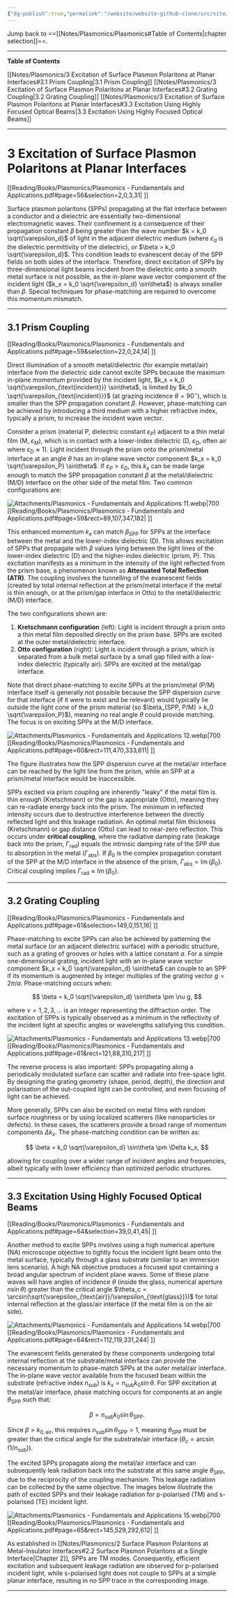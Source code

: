 ```yaml
---
{"dg-publish":true,"permalink":"/website/website-github-clone/src/site/notes/notes/plasmonics/3-excitation-of-surface-plasmon-polaritons-at-planar-interfaces/","updated":"2025-06-28T23:27:56.949+02:00"}
---
```



Jump back to ==[[Notes/Plasmonics/Plasmonics#Table of Contents\|chapter selection]]==.

---
**Table of Contents**

[[Notes/Plasmonics/3 Excitation of Surface Plasmon Polaritons at Planar Interfaces#3.1 Prism Coupling\|3.1 Prism Coupling]]
[[Notes/Plasmonics/3 Excitation of Surface Plasmon Polaritons at Planar Interfaces#3.2 Grating Coupling\|3.2 Grating Coupling]]
[[Notes/Plasmonics/3 Excitation of Surface Plasmon Polaritons at Planar Interfaces#3.3 Excitation Using Highly Focused Optical Beams\|3.3 Excitation Using Highly Focused Optical Beams]]

---
# 3 Excitation of Surface Plasmon Polaritons at Planar Interfaces
[[Reading/Books/Plasmonics/Plasmonics - Fundamentals and Applications.pdf#page=56&selection=2,0,3,31| ]]

Surface plasmon polaritons (SPPs) propagating at the flat interface between a conductor and a dielectric are essentially two-dimensional electromagnetic waves. Their confinement is a consequence of their propagation constant $\beta$ being greater than the wave number $k = k_0 \sqrt{\varepsilon_d}$ of light in the adjacent dielectric medium (where $\varepsilon_d$ is the dielectric permittivity of the dielectric), or $\beta > k_0 \sqrt{\varepsilon_d}$. This condition leads to evanescent decay of the SPP fields on both sides of the interface. Therefore, direct excitation of SPPs by three-dimensional light beams incident from the dielectric onto a smooth metal surface is not possible, as the in-plane wave vector component of the incident light ($k_x = k_0 \sqrt{\varepsilon_d} \sin\theta$) is always smaller than $\beta$. Special techniques for phase-matching are required to overcome this momentum mismatch.

---
## 3.1 Prism Coupling
[[Reading/Books/Plasmonics/Plasmonics - Fundamentals and Applications.pdf#page=59&selection=22,0,24,14| ]]

Direct illumination of a smooth metal/dielectric (for example metal/air) interface from the dielectric side cannot excite SPPs because the maximum in-plane momentum provided by the incident light, $k_x = k_0 \sqrt{\varepsilon_{\text{incident}}} \sin\theta$, is limited by $k_0 \sqrt{\varepsilon_{\text{incident}}}$ (at grazing incidence $\theta=90^\circ$), which is smaller than the SPP propagation constant $\beta$. However, phase-matching can be achieved by introducing a third medium with a higher refractive index, typically a prism, to increase the incident wave vector.

Consider a prism (material P, dielectric constant $\varepsilon_P$) adjacent to a thin metal film (M, $\varepsilon_M$), which is in contact with a lower-index dielectric (D, $\varepsilon_D$, often air where $\varepsilon_D \approx 1$). Light incident through the prism onto the prism/metal interface at an angle $\theta$ has an in-plane wave vector component $k_x = k_0 \sqrt{\varepsilon_P} \sin\theta$. If $\varepsilon_P > \varepsilon_D$, this $k_x$ can be made large enough to match the SPP propagation constant $\beta$ at the metal/dielectric (M/D) interface on the other side of the metal film. Two common configurations are:

![Attachments/Plasmonics - Fundamentals and Applications 11.webp|700](/img/user/Attachments/Plasmonics%20-%20Fundamentals%20and%20Applications%2011.webp)[[Reading/Books/Plasmonics/Plasmonics - Fundamentals and Applications.pdf#page=59&rect=89,107,347,182| ]]

This enhanced momentum $k_x$ can match $\beta_{\text{SPP}}$ for SPPs at the interface between the metal and the lower-index dielectric (D). This allows excitation of SPPs that propagate with $\beta$ values lying between the light lines of the lower-index dielectric (D) and the higher-index dielectric (prism, P). This excitation manifests as a minimum in the intensity of the light reflected from the prism base, a phenomenon known as **Attenuated Total Reflection (ATR)**. The coupling involves the tunnelling of the evanescent fields (created by total internal reflection at the prism/metal interface if the metal is thin enough, or at the prism/gap interface in Otto) to the metal/dielectric (M/D) interface.

The two configurations shown are:
1.  **Kretschmann configuration** (left): Light is incident through a prism onto a thin metal film deposited directly on the prism base. SPPs are excited at the outer metal/dielectric interface.
2.  **Otto configuration** (right): Light is incident through a prism, which is separated from a bulk metal surface by a small gap filled with a low-index dielectric (typically air). SPPs are excited at the metal/gap interface.

Note that direct phase-matching to excite SPPs at the prism/metal (P/M) interface itself is generally not possible because the SPP dispersion curve for that interface (if it were to exist and be relevant) would typically lie outside the light cone of the prism material (so $\beta_{SPP, P/M} > k_0 \sqrt{\varepsilon_P}$), meaning no real angle $\theta$ could provide matching. The focus is on exciting SPPs at the M/D interface.

![Attachments/Plasmonics - Fundamentals and Applications 12.webp|700](/img/user/Attachments/Plasmonics%20-%20Fundamentals%20and%20Applications%2012.webp)[[Reading/Books/Plasmonics/Plasmonics - Fundamentals and Applications.pdf#page=60&rect=111,470,333,611| ]]

The figure illustrates how the SPP dispersion curve at the metal/air interface can be reached by the light line from the prism, while an SPP at a prism/metal interface would be inaccessible.

SPPs excited via prism coupling are inherently "leaky" if the metal film is thin enough (Kretschmann) or the gap is appropriate (Otto), meaning they can re-radiate energy back into the prism. The minimum in reflected intensity occurs due to destructive interference between the directly reflected light and this leakage radiation. An optimal metal film thickness (Kretschmann) or gap distance (Otto) can lead to near-zero reflection. This occurs under **critical coupling**, where the radiative damping rate (leakage back into the prism, $\Gamma_{\text{rad}}$) equals the intrinsic damping rate of the SPP due to absorption in the metal ($\Gamma_{\text{abs}}$).
If $\beta_0$ is the complex propagation constant of the SPP at the M/D interface in the absence of the prism, $\Gamma_{\text{abs}} = \operatorname{Im}\{\beta_0\}$. Critical coupling implies $\Gamma_{\text{rad}} \approx \operatorname{Im}\{\beta_0\}$.

---
## 3.2 Grating Coupling
[[Reading/Books/Plasmonics/Plasmonics - Fundamentals and Applications.pdf#page=61&selection=149,0,151,16| ]]

Phase-matching to excite SPPs can also be achieved by patterning the metal surface (or an adjacent dielectric surface) with a periodic structure, such as a grating of grooves or holes with a lattice constant $a$. For a simple one-dimensional grating, incident light with an in-plane wave vector component $k_x = k_0 \sqrt{\varepsilon_d} \sin\theta$ can couple to an SPP if its momentum is augmented by integer multiples of the grating vector $g = 2\pi/a$. Phase-matching occurs when:

$$
\beta = k_0 \sqrt{\varepsilon_d} \sin\theta \pm \nu g,
$$

where $\nu = 1, 2, 3, \dots$ is an integer representing the diffraction order. The excitation of SPPs is typically observed as a minimum in the reflectivity of the incident light at specific angles or wavelengths satisfying this condition.

![Attachments/Plasmonics - Fundamentals and Applications 13.webp|700](/img/user/Attachments/Plasmonics%20-%20Fundamentals%20and%20Applications%2013.webp)[[Reading/Books/Plasmonics/Plasmonics - Fundamentals and Applications.pdf#page=61&rect=121,88,310,217| ]]

The reverse process is also important: SPPs propagating along a periodically modulated surface can scatter and radiate into free-space light. By designing the grating geometry (shape, period, depth), the direction and polarisation of the out-coupled light can be controlled, and even focusing of light can be achieved.

More generally, SPPs can also be excited on metal films with random surface roughness or by using localized scatterers (like nanoparticles or defects). In these cases, the scatterers provide a broad range of momentum components $\Delta k_x$. The phase-matching condition can be written as:

$$
\beta = k_0 \sqrt{\varepsilon_d} \sin\theta \pm \Delta k_x,
$$

allowing for coupling over a wider range of incident angles and frequencies, albeit typically with lower efficiency than optimized periodic structures.

---
## 3.3 Excitation Using Highly Focused Optical Beams
[[Reading/Books/Plasmonics/Plasmonics - Fundamentals and Applications.pdf#page=64&selection=39,0,41,45| ]]

Another method to excite SPPs involves using a high numerical aperture (NA) microscope objective to tightly focus the incident light beam onto the metal surface, typically through a glass substrate (similar to an immersion lens scenario). A high NA objective produces a focused spot containing a broad angular spectrum of incident plane waves. Some of these plane waves will have angles of incidence $\theta$ (inside the glass, numerical aperture $n \sin\theta$) greater than the critical angle $\theta_c = \arcsin(\sqrt{\varepsilon_{\text{air}}/\varepsilon_{\text{glass}}})$ for total internal reflection at the glass/air interface (if the metal film is on the air side).

![Attachments/Plasmonics - Fundamentals and Applications 14.webp|700](/img/user/Attachments/Plasmonics%20-%20Fundamentals%20and%20Applications%2014.webp)[[Reading/Books/Plasmonics/Plasmonics - Fundamentals and Applications.pdf#page=64&rect=112,119,331,244| ]]

The evanescent fields generated by these components undergoing total internal reflection at the substrate/metal interface can provide the necessary momentum to phase-match SPPs at the outer metal/air interface. The in-plane wave vector available from the focused beam within the substrate (refractive index $n_{\text{sub}}$) is $k_x = n_{\text{sub}} k_0 \sin\theta$. For SPP excitation at the metal/air interface, phase matching occurs for components at an angle $\theta_{\text{SPP}}$ such that:

$$
\beta = n_{\text{sub}} k_0 \sin\theta_{\text{SPP}}.
$$

Since $\beta > k_{0,\text{air}}$, this requires $n_{\text{sub}} \sin\theta_{\text{SPP}} > 1$, meaning $\theta_{\text{SPP}}$ must be greater than the critical angle for the substrate/air interface ($\theta_c = \arcsin(1/n_{\text{sub}})$).

The excited SPPs propagate along the metal/air interface and can subsequently leak radiation back into the substrate at this same angle $\theta_{\text{SPP}}$, due to the reciprocity of the coupling mechanism. This leakage radiation can be collected by the same objective. The images below illustrate the path of excited SPPs and their leakage radiation for p-polarised (TM) and s-polarised (TE) incident light.

![Attachments/Plasmonics - Fundamentals and Applications 15.webp|700](/img/user/Attachments/Plasmonics%20-%20Fundamentals%20and%20Applications%2015.webp)[[Reading/Books/Plasmonics/Plasmonics - Fundamentals and Applications.pdf#page=65&rect=145,529,292,612| ]]

As established in [[Notes/Plasmonics/2 Surface Plasmon Polaritons at Metal-Insulator Interfaces#2.2 Surface Plasmon Polaritons at a Single Interface\|Chapter 2]], SPPs are TM modes. Consequently, efficient excitation and subsequent leakage radiation are observed for p-polarised incident light, while s-polarised light does not couple to SPPs at a simple planar interface, resulting in no SPP trace in the corresponding image.

---